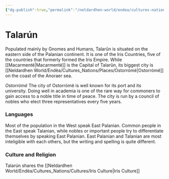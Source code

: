 ```yaml
---
{"dg-publish":true,"permalink":"/neldardhen-world/endea/cultures-nations/places/talarun/"}
---
```



# Talarún
Populated mainly by Gnomes and Humans, Talarûn is situated on the eastern side of the Palanian continent. It is one of the Iris Countries, five of the countries that formerly formed the Iris Empire.
While [[Macarmentë\|Macarmentë]] is the Capital of Talarûn, its biggest city is [[Neldardhen World/Endëa/Cultures_Nations/Places/Ostorrómë\|Ostorrómë]] on the coast of the Anoraer sea.

*Ostorrómë*
The city of Ostorrómë is well known for its port and its university. Doing well in academia is one of the rare way for commoners to gain access to a noble title in time of peace. The city is run by a council of nobles who elect three representatives every five years.

### Languages
Most of the population in the West speak East Palanian. Common people in the East speak Talanian, while nobles or important people try to differentiate themselves by speaking East Palanian.
East Palanian and Talanian are most inteligible with each others, but the writing and spelling is quite different.

### Culture and Religion
Talarún shares the [[Neldardhen World/Endëa/Cultures_Nations/Cultures/Iris Culture\|Iris Culture]]
